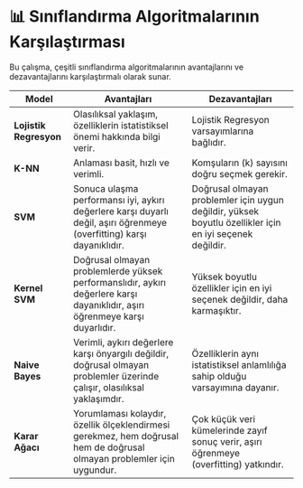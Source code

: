 
# 📊 Sınıflandırma Algoritmalarının Karşılaştırması

Bu çalışma, çeşitli sınıflandırma algoritmalarının avantajlarını ve dezavantajlarını karşılaştırmalı olarak sunar.

| **Model** | **Avantajları** | **Dezavantajları** |
|----------|------------------|---------------------|
| **Lojistik Regresyon** | Olasılıksal yaklaşım, özelliklerin istatistiksel önemi hakkında bilgi verir. | Lojistik Regresyon varsayımlarına bağlıdır. |
| **K-NN** | Anlaması basit, hızlı ve verimli. | Komşuların \(k\) sayısını doğru seçmek gerekir. |
| **SVM** | Sonuca ulaşma performansı iyi, aykırı değerlere karşı duyarlı değil, aşırı öğrenmeye (overfitting) karşı dayanıklıdır. | Doğrusal olmayan problemler için uygun değildir, yüksek boyutlu özellikler için en iyi seçenek değildir. |
| **Kernel SVM** | Doğrusal olmayan problemlerde yüksek performanslıdır, aykırı değerlere karşı dayanıklıdır, aşırı öğrenmeye karşı duyarlıdır. | Yüksek boyutlu özellikler için en iyi seçenek değildir, daha karmaşıktır. |
| **Naive Bayes** | Verimli, aykırı değerlere karşı önyargılı değildir, doğrusal olmayan problemler üzerinde çalışır, olasılıksal yaklaşımdır. | Özelliklerin aynı istatistiksel anlamlılığa sahip olduğu varsayımına dayanır. |
| **Karar Ağacı** | Yorumlaması kolaydır, özellik ölçeklendirmesi gerekmez, hem doğrusal hem de doğrusal olmayan problemler için uygundur. | Çok küçük veri kümelerinde zayıf sonuç verir, aşırı öğrenmeye (overfitting) yatkındır. |